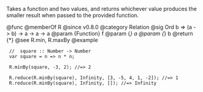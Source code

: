 Takes a function and two values, and returns whichever value produces the
smaller result when passed to the provided function.

@func
@memberOf R
@since v0.8.0
@category Relation
@sig Ord b => (a -> b) -> a -> a -> a
@param {Function} f
@param {*} a
@param {*} b
@return {*}
@see R.min, R.maxBy
@example

     //  square :: Number -> Number
     var square = n => n * n;

     R.minBy(square, -3, 2); //=> 2

     R.reduce(R.minBy(square), Infinity, [3, -5, 4, 1, -2]); //=> 1
     R.reduce(R.minBy(square), Infinity, []); //=> Infinity
